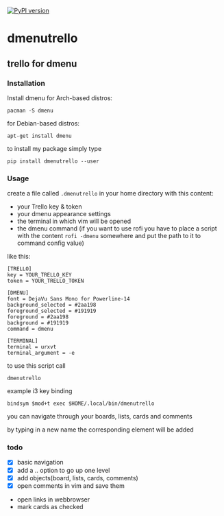 [![PyPI version](https://badge.fury.io/py/dmenutrello.svg)](https://badge.fury.io/py/dmenutrello)

# dmenutrello

## trello for dmenu

### Installation

Install dmenu
for Arch-based distros:

	pacman -S dmenu

for Debian-based distros:

	apt-get install dmenu

to install my package simply type

    pip install dmenutrello --user

### Usage

create a file called `.dmenutrello` in your home directory with this content:

- your Trello key & token
- your dmenu appearance settings
- the terminal in which vim will be opened
- the dmenu command (if you want to use rofi you have to place a script with the content `rofi -dmenu` somewhere and put the path to it to command config value)

like this:
```
[TRELLO]
key = YOUR_TRELLO_KEY
token = YOUR_TRELLO_TOKEN

[DMENU]
font = DejaVu Sans Mono for Powerline-14
background_selected = #2aa198
foreground_selected = #191919
foreground = #2aa198
background = #191919
command = dmenu

[TERMINAL]
terminal = urxvt
terminal_argument = -e

```

to use this script call

    dmenutrello

example i3 key binding

    bindsym $mod+t exec $HOME/.local/bin/dmenutrello



you can navigate through your boards, lists, cards and comments

by typing in a new name the corresponding element will be added


### todo

- [x] basic navigation
- [x] add a .. option to go up one level
- [x] add objects(board, lists, cards, comments)
- [x] open comments in vim and save them
- open links in webbrowser
- mark cards as checked
